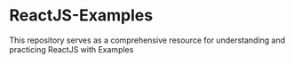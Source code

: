 # ReactJS-Examples
This repository serves as a comprehensive resource for understanding and practicing ReactJS with Examples
